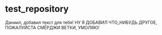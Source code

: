 # test_repository
Даниил, добавил текст для тебя!
НУ Я ДОБАВИЛ ЧТО_НИБУДЬ ДРУГОЕ, ПОЖАЛУЙСТА СМЁРДЖИ ВЕТКИ, УМОЛЯЮ!